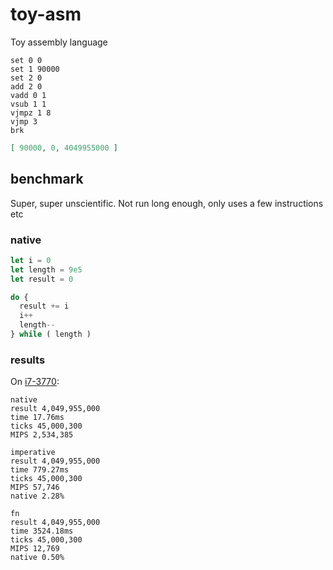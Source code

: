 # toy-asm

Toy assembly language

```
set 0 0
set 1 90000
set 2 0
add 2 0
vadd 0 1
vsub 1 1
vjmpz 1 8
vjmp 3
brk
```

```json
[ 90000, 0, 4049955000 ]
```

## benchmark

Super, super unscientific. Not run long enough, only uses a few instructions etc

### native

```js
let i = 0
let length = 9e5
let result = 0

do {
  result += i
  i++
  length--
} while ( length )
```

### results

On [i7-3770](https://en.wikipedia.org/wiki/Instructions_per_second#Timeline_of_instructions_per_second):

```
native
result 4,049,955,000
time 17.76ms
ticks 45,000,300
MIPS 2,534,385

imperative
result 4,049,955,000
time 779.27ms
ticks 45,000,300
MIPS 57,746
native 2.28%

fn
result 4,049,955,000
time 3524.18ms
ticks 45,000,300
MIPS 12,769
native 0.50%
```